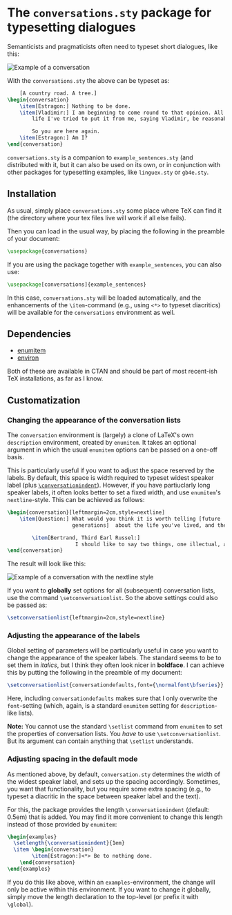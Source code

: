 # The `conversations.sty` package for typesetting dialogues

Semanticists and pragmaticists often need to typeset short dialogues, like this:

![Example of a conversation](http://www.sven-lauer.net/files/examples/example-conversation.png)

With the `conversations.sty` the above can be typeset as:

```latex
    [A country road. A tree.]
\begin{conversation}
    \item[Estragon:] Nothing to be done.
    \item[Vladimir:] I am beginning to come round to that opinion. All my 
        life I've tried to put it from me, saying Vladimir, be reasonable, you haven't yet tried everything. And I resumed the struggle.

        So you are here again. 
    \item[Estragon:] Am I? 
\end{conversation}
```

`conversations.sty` is a companion to `example_sentences.sty` (and distributed
with it, but it can also be used on its own, or in conjunction with other packages for typesetting examples, like `linguex.sty` or `gb4e.sty`.

## Installation 

As usual, simply place `conversations.sty` some place where TeX can find it
(the directory where your tex files live will work if all else fails).

Then you can load in the usual way, by placing the following in the preamble
of your document:
```latex
\usepackage{conversations}
```
If you are using the package together with `example_sentences`, you can also use:
```latex
\usepackage[conversations]{example_sentences}
```
In this case, `conversations.sty` will be loaded automatically, and the enhancements of the `\item`-command (e.g., using `<*>` to typeset diacritics)
will be available for the `conversations` environment as well.

## Dependencies

- [enumitem](https://www.ctan.org/pkg/enumitem) 
- [environ](https://www.ctan.org/pkg/environ?lang=en)
  
Both of these are available in CTAN and should be part of most 
recent-ish TeX installations, as far as I know.

## Customatization

### Changing the appearance of the conversation lists

The `conversation` environment is (largely) a clone of LaTeX's own 
`description` environment, created by `enumitem`. It takes an optional
argument in which the usual `enumitem` options can be passed on a one-off
basis.

This is particularly useful if you want to adjust the space reserved by the 
labels. By default, this space is width required to typeset widest speaker 
label (plus [`\conversationindent`](#adjusting-spacing-in-the-default-mode)). However, if you have partiuclarly long
speaker labels, it often looks better to set a fixed width, and use 
`enumitem`'s `nextline`-style. This can be achieved as follows:

```latex
\begin{conversation}[leftmargin=2cm,style=nextline]
    \item[Question:] What would you think it is worth telling [future 
                     generations]  about the life you've lived, and the lessons you've learned from it?

        \item[Bertrand, Third Earl Russel:] 
                      I should like to say two things, one illectual, and one moral.
\end{conversation}
```

The result will look like this:

![Example of a conversation with the nextline style](http://www.sven-lauer.net/files/examples/example-conversation-russel.png)

If you want to **globally** set options for all (subsequent) conversation 
lists, use the command `\setconversationlist`. So the above settings could 
also be passed as:

```latex
\setconversationlist{leftmargin=2cm,style=nextline}
```

### Adjusting the appearance of the labels

Global setting of parameters will be particularly useful in case you want to 
change the appearance of the speaker labels. The standard seems to be to set 
them in *italics*, but I  think they often look nicer in **boldface**. I can 
achieve this by putting the following in the preamble of my document:

```latex
\setconversationlist{conversationdefaults,font={\normalfont\bfseries}}
```

Here, including `conversationdefaults` makes sure that I only overwrite the 
`font`-setting (which, again, is a standard `enumitem` setting for 
`description`-like lists).

**Note:** You cannot use the standard `\setlist` command from `enumitem` to
set the properties of conversation lists. You *have* to use 
`\setconversationlist`. But its argument can contain anything that `\setlist`
understands.

### Adjusting spacing in the default mode

As mentioned above, by default, `conversation.sty` determines the width of
the widest speaker label, and sets up the spacing accordingly. Sometimes, you 
want that functionality, but you require some extra spacing (e.g., to typeset
a diacritic in the space between speaker label and the text).

For this, the package provides the length `\conversationindent` (default: 
0.5em) that is added. You may find it more convenient to change this length
instead of those provided by `enumitem`:
```latex
\begin{examples}
  \setlength{\conversationindent}{1em} 
  \item \begin{conversation}
        \item[Estragon:]<*> Be to nothing done.  
    \end{conversation}  
\end{examples}
```

If you do this like above, within an `examples`-environment, the change will only be active within this environment. If you want to change it globally, 
simply move the length declaration to the top-level (or prefix it with 
`\global`).